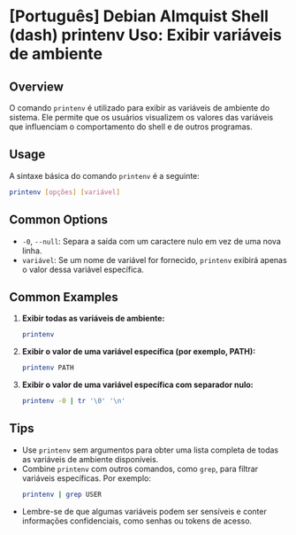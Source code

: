 # [Português] Debian Almquist Shell (dash) printenv Uso: Exibir variáveis de ambiente

## Overview
O comando `printenv` é utilizado para exibir as variáveis de ambiente do sistema. Ele permite que os usuários visualizem os valores das variáveis que influenciam o comportamento do shell e de outros programas.

## Usage
A sintaxe básica do comando `printenv` é a seguinte:

```sh
printenv [opções] [variável]
```

## Common Options
- `-0`, `--null`: Separa a saída com um caractere nulo em vez de uma nova linha.
- `variável`: Se um nome de variável for fornecido, `printenv` exibirá apenas o valor dessa variável específica.

## Common Examples

1. **Exibir todas as variáveis de ambiente:**
   ```sh
   printenv
   ```

2. **Exibir o valor de uma variável específica (por exemplo, PATH):**
   ```sh
   printenv PATH
   ```

3. **Exibir o valor de uma variável específica com separador nulo:**
   ```sh
   printenv -0 | tr '\0' '\n'
   ```

## Tips
- Use `printenv` sem argumentos para obter uma lista completa de todas as variáveis de ambiente disponíveis.
- Combine `printenv` com outros comandos, como `grep`, para filtrar variáveis específicas. Por exemplo:
  ```sh
  printenv | grep USER
  ```
- Lembre-se de que algumas variáveis podem ser sensíveis e conter informações confidenciais, como senhas ou tokens de acesso.